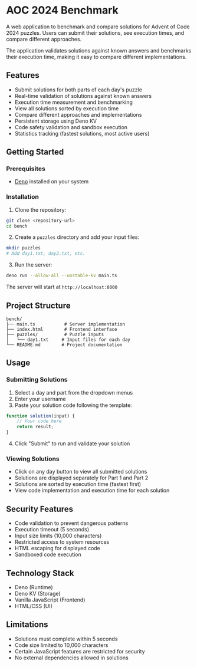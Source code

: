# AOC 2024 Benchmark

A web application to benchmark and compare solutions for Advent of Code 2024 puzzles. Users can submit their solutions, see execution times, and compare different approaches.

The application validates solutions against known answers and benchmarks their execution time, making it easy to compare different implementations.

## Features

- Submit solutions for both parts of each day's puzzle
- Real-time validation of solutions against known answers
- Execution time measurement and benchmarking
- View all solutions sorted by execution time
- Compare different approaches and implementations
- Persistent storage using Deno KV
- Code safety validation and sandbox execution
- Statistics tracking (fastest solutions, most active users)

## Getting Started

### Prerequisites

- [Deno](https://deno.land/) installed on your system

### Installation

1. Clone the repository:
```bash
git clone <repository-url>
cd bench
```

2. Create a `puzzles` directory and add your input files:
```bash
mkdir puzzles
# Add day1.txt, day2.txt, etc.
```

3. Run the server:
```bash
deno run --allow-all --unstable-kv main.ts
```

The server will start at `http://localhost:8000`

## Project Structure

```
bench/
├── main.ts           # Server implementation
├── index.html        # Frontend interface
├── puzzles/          # Puzzle inputs
│   └── day1.txt     # Input files for each day
└── README.md        # Project documentation
```

## Usage

### Submitting Solutions

1. Select a day and part from the dropdown menus
2. Enter your username
3. Paste your solution code following the template:
```javascript
function solution(input) {
    // Your code here
    return result;
}
```
4. Click "Submit" to run and validate your solution

### Viewing Solutions

- Click on any day button to view all submitted solutions
- Solutions are displayed separately for Part 1 and Part 2
- Solutions are sorted by execution time (fastest first)
- View code implementation and execution time for each solution

## Security Features

- Code validation to prevent dangerous patterns
- Execution timeout (5 seconds)
- Input size limits (10,000 characters)
- Restricted access to system resources
- HTML escaping for displayed code
- Sandboxed code execution

## Technology Stack

- Deno (Runtime)
- Deno KV (Storage)
- Vanilla JavaScript (Frontend)
- HTML/CSS (UI)

## Limitations

- Solutions must complete within 5 seconds
- Code size limited to 10,000 characters
- Certain JavaScript features are restricted for security
- No external dependencies allowed in solutions
